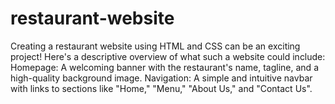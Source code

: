 # restaurant-website
Creating a restaurant website using HTML and CSS can be an exciting project! Here's a descriptive overview of what such a website could include:
Homepage:
A welcoming banner with the restaurant's name, tagline, and a high-quality background image.
Navigation:
A simple and intuitive navbar with links to sections like "Home," "Menu," "About Us," and "Contact Us".

